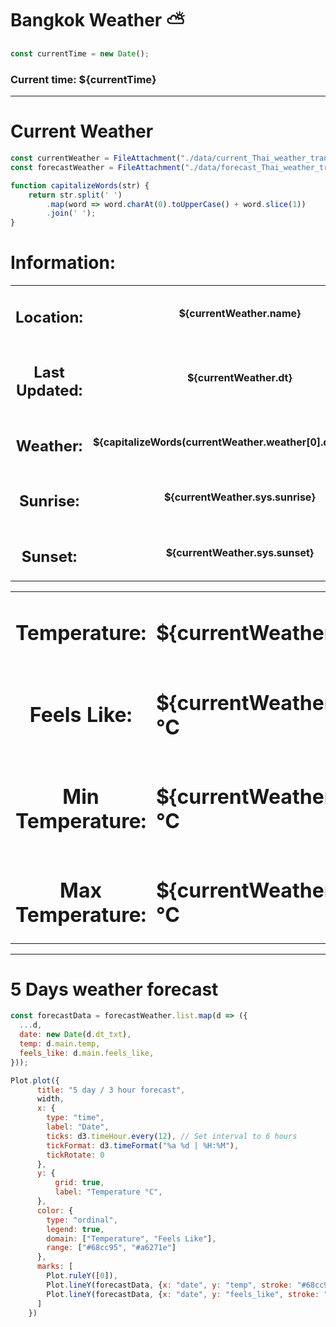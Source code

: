 # Bangkok Weather ⛅

```js
const currentTime = new Date();
```

<h3 class="orange">Current time: ${currentTime}</h3>
<hr>
<h1 class="blue">Current Weather</h1>

```js
const currentWeather = FileAttachment("./data/current_Thai_weather_transformed.json").json();
const forecastWeather = FileAttachment("./data/forecast_Thai_weather_transformed.json").json();
```

```js
function capitalizeWords(str) {
    return str.split(' ')
        .map(word => word.charAt(0).toUpperCase() + word.slice(1))
        .join(' ');
}
```

<div class="grid grid-cols-2">
  <div class="card">
    <h1 class="blue">Information:</h1>
    <table>
      <tr>
        <td align="center"><h2>Location:</h2></td>
        <td align="center"><h4>${currentWeather.name}</h4></td>
      </tr>
      <tr>
        <td align="center"><h2>Last Updated:</h2></td>
        <td align="center"><h4>${currentWeather.dt}</h4></td>
      </tr>
      <tr>
        <td align="center"><h2>Weather:</h2></td>
        <td align="center"><h4>${capitalizeWords(currentWeather.weather[0].description)}</h4></td>
      </tr>
      <tr>
        <td align="center"><h2>Sunrise:</h2></td>
        <td align="center"><h4>${currentWeather.sys.sunrise}</h4></td>
      </tr>
      <tr>
        <td align="center"><h2>Sunset:</h2></td>
        <td align="center"><h4>${currentWeather.sys.sunset}</h4></td>
      </tr>
    </table>
  </div>
  <div class="card">
    <table>
    <tr>
        <td align="center"><h1 class="blue">Temperature:</h1></td>
        <td align="left"><h1 class="yellow">${currentWeather.main.temp}°C</h1></td>
      </tr>
      <tr>
        <td align="center"><h1 class="blue">Feels Like:</h1></td>
        <td align="left"><h1 class="yellow">${currentWeather.main.feels_like}°C</h1></td>
      </tr>
      <tr>
        <td align="center"><h1 class="blue">Min Temperature:</h1></td>
        <td align="left"><h1 class="yellow">${currentWeather.main.temp_min}°C</h1></td>
      </tr>
      <tr>
        <td align="center"><h1 class="blue">Max Temperature:</h1></td>
        <td align="left"><h1 class="yellow">${currentWeather.main.temp_max}°C</h1></td>
      </tr>
      </table>
  </div>
</div>

<hr>
<h1 class="blue">5 Days weather forecast</h1>

```js
const forecastData = forecastWeather.list.map(d => ({
  ...d,  
  date: new Date(d.dt_txt),
  temp: d.main.temp,
  feels_like: d.main.feels_like,
}));
```

```js
Plot.plot({
      title: "5 day / 3 hour forecast",
      width,
      x: {
        type: "time",
        label: "Date",
        ticks: d3.timeHour.every(12), // Set interval to 6 hours
        tickFormat: d3.timeFormat("%a %d | %H:%M"),
        tickRotate: 0
      },
      y: {
          grid: true, 
          label: "Temperature °C",
      },
      color: {
        type: "ordinal",
        legend: true,
        domain: ["Temperature", "Feels Like"],
        range: ["#68cc95", "#a6271e"]
      },
      marks: [
        Plot.ruleY([0]),
        Plot.lineY(forecastData, {x: "date", y: "temp", stroke: "#68cc95", strokeWidth: 2, tip: true}),
        Plot.lineY(forecastData, {x: "date", y: "feels_like", stroke: "#a6271e", strokeWidth: 2}),
      ]
    })
```
